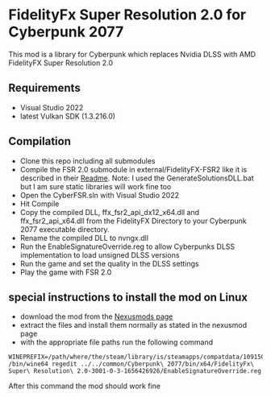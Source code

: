 # FidelityFx Super Resolution 2.0 for Cyberpunk 2077

 This mod is a library for Cyberpunk which replaces Nvidia DLSS with AMD FidelityFX Super Resolution 2.0

## Requirements
* Visual Studio 2022
* latest Vulkan SDK (1.3.216.0)

## Compilation

* Clone this repo including all submodules
* Compile the FSR 2.0 submodule in external/FidelityFX-FSR2 like it is described in their [Readme](https://github.com/GPUOpen-Effects/FidelityFX-FSR2#quick-start-checklist). Note: I used the GenerateSolutionsDLL.bat but I am sure static libraries will work fine too
* Open the CyberFSR.sln with Visual Studio 2022
* Hit Compile
* Copy the compiled DLL, ffx_fsr2_api_dx12_x64.dll and ffx_fsr2_api_x64.dll from the FidelityFX Directory to your Cyberpunk 2077 executable directory.
* Rename the compiled DLL to nvngx.dll
* Run the EnableSignatureOverride.reg to allow Cyberpunks DLSS implementation to load unsigned DLSS versions
* Run the game and set the quality in the DLSS settings
* Play the game with FSR 2.0

## special instructions to install the mod on Linux

* download the mod from the [Nexusmods page](https://www.nexusmods.com/cyberpunk2077/mods/3001?tab=files)
* extract the files and install them normally as stated in the nexusmod page
* with the appropriate file paths run the following command 
  
  

```
WINEPREFIX=/path/where/the/steam/library/is/steamapps/compatdata/1091500/pfx /bin/wine64 regedit ../../common/Cyberpunk\ 2077/bin/x64/FidelityFx\ Super\ Resolution\ 2.0-3001-0-3-1656426926/EnableSignatureOverride.reg
```

After this command the mod should work fine
